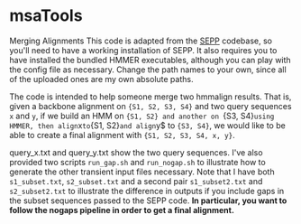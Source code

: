 # msaTools

Merging Alignments
This code is adapted from the [SEPP](https://github.com/smirarab/sepp) codebase, so you'll need to have a working installation of SEPP. It also requires you to have installed the bundled HMMER executables, although you can play with the config file as necessary. Change the path names to your own, since all of the uploaded ones are my own absolute paths. 

The code is intended to help someone merge two hmmalign results. That is, given a backbone alignment on `{S1, S2, S3, S4}` and two query sequences `x` and `y`, if we build an HMM on `{S1, S2} and another on `{S3, S4}` using HMMER, then align `x` to `{S1, S2}` and align `y$ to `{S3, S4}`, we would like to be able to create a final alignment with `{S1, S2, S3, S4, x, y}`. 

query_x.txt and query_y.txt show the two query sequences. I've also provided two scripts `run_gap.sh` and `run_nogap.sh` to illustrate how to generate the other transient input files necessary. Note that I have both `s1_subset.txt`, `s2_subset.txt` and a second pair `s1_subset2.txt` and `s2_subset2.txt` to illustrate the difference in outputs if you include gaps in the subset sequences passed to the SEPP code. **In particular, you want to follow the nogaps pipeline in order to get a final alignment.**
